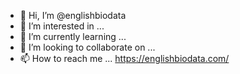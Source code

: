 - 👋 Hi, I’m @englishbiodata
- 👀 I’m interested in ...
- 🌱 I’m currently learning ...
- 💞️ I’m looking to collaborate on ...
- 📫 How to reach me ...
https://englishbiodata.com/
<!---
englishbiodata/englishbiodata is a ✨ special ✨ repository because its `README.md` (this file) appears on your GitHub profile.
You can click the Preview link to take a look at your changes.
--->

